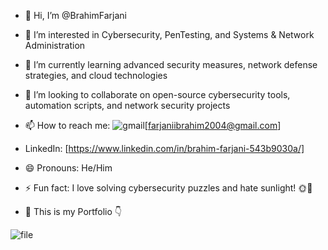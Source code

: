 - 👋 Hi, I’m @BrahimFarjani
- 👀 I’m interested in Cybersecurity, PenTesting, and Systems & Network Administration
- 🌱 I’m currently learning advanced security measures, network defense strategies, and cloud technologies
- 💞️ I’m looking to collaborate on open-source cybersecurity tools, automation scripts, and network security projects
- 📫 How to reach me:
![gmail](https://github.com/user-attachments/assets/142ea297-227b-42ab-8230-2393bc5711d0)[farjaniibrahim2004@gmail.com]
- LinkedIn: [https://www.linkedin.com/in/brahim-farjani-543b9030a/]
- 😄 Pronouns: He/Him
- ⚡ Fun fact: I love solving cybersecurity puzzles and hate sunlight! 🌞🚫


- :construction_worker: This is my Portfolio :point_down:
  
![file](https://github.com/user-attachments/assets/b984df29-d2ed-4689-801c-7901ce8eb2e8)

